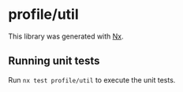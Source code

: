 # profile/util

This library was generated with [Nx](https://nx.dev).

## Running unit tests

Run `nx test profile/util` to execute the unit tests.
